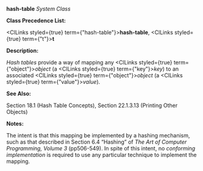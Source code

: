 **hash-table** *System Class* 



**Class Precedence List:** 



<ClLinks styled={true} term={"hash-table"}><b>hash-table</b></ClLinks>, <ClLinks styled={true} term={"t"}><b>t</b></ClLinks> 



**Description:** 



*Hash tables* provide a way of mapping any <ClLinks styled={true} term={"object"}><i>object</i></ClLinks> (a <ClLinks styled={true} term={"key"}><i>key</i></ClLinks>) to an associated <ClLinks styled={true} term={"object"}><i>object</i></ClLinks> (a <ClLinks styled={true} term={"value"}><i>value</i></ClLinks>). 



**See Also:** 



Section 18.1 (Hash Table Concepts), Section 22.1.3.13 (Printing Other Objects) 



**Notes:** 



The intent is that this mapping be implemented by a hashing mechanism, such as that described in Section 6.4 “Hashing” of *The Art of Computer Programming, Volume 3* (pp506-549). In spite of this intent, no *conforming implementation* is required to use any particular technique to implement the mapping. 




